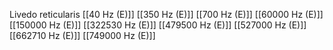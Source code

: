 Livedo reticularis
[[40 Hz (E)]]
[[350 Hz (E)]]
[[700 Hz (E)]]
[[60000 Hz (E)]]
[[150000 Hz (E)]]
[[322530 Hz (E)]]
[[479500 Hz (E)]]
[[527000 Hz (E)]]
[[662710 Hz (E)]]
[[749000 Hz (E)]]